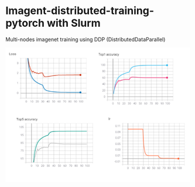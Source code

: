 # Imagent-distributed-training-pytorch with Slurm

Multi-nodes imagenet training using DDP (DistributedDataParallel)

![Tensorboard](Graphs.PNG)

